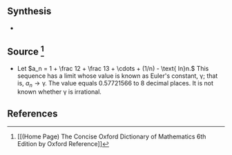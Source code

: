 ## Synthesis
- 
## Source [^1]
- Let $a_n = 1 + \frac 12 + \frac 13 + \cdots + (1/n) - \text{ ln}n.$ This sequence has a limit whose value is known as Euler's constant, $\upgamma$; that is, $a_n \to \upgamma$. The value equals 0.57721566 to 8 decimal places. It is not known whether $\upgamma$ is irrational.
## References

[^1]: [[(Home Page) The Concise Oxford Dictionary of Mathematics 6th Edition by Oxford Reference]]